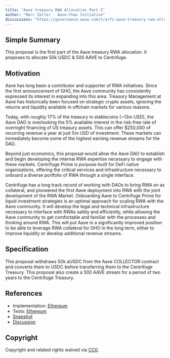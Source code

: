 ```yaml
---
title: "Aave treasury RWA Allocation Part I"
author: "Marc Zeller - Aave-Chan Initiative"
discussions: "https://governance.aave.com/t/arfc-aave-treasury-rwa-allocation/14790"
---
```


## Simple Summary

This proposal is the first part of the Aave treasury RWA allocation. It proposes to allocate 50k USDC & 500 AAVE to Centrifuge.

## Motivation

Aave has long been a contributor and supporter of RWA initiatives. Since the first announcement of GHO, the Aave community has consistently expressed its interest in expanding into this area. Treasury Management at Aave has historically been focused on strategic crypto assets, ignoring the returns and liquidity available in offchain markets for various reasons.

Today, with roughly 17% of the treasury in stablecoins (~13m USD), the Aave DAO is overlooking the 5% available interest in the risk-free rate of overnight financing of US treasury assets. This can offer $250,000 of recurring revenue a year at just 5m USD of investment. These markets can immediately become some of the highest earning revenue streams for the DAO.

Beyond just economics, this proposal would allow the Aave DAO to establish and begin developing the internal RWA expertise necessary to engage with these markets. Centrifuge Prime is purpose-built for DeFi native organizations, offering the critical services and infrastructure necessary to onboard a diverse portfolio of RWA through a single interface.

Centrifuge has a long track record of working with DAOs to bring RWA on as collateral, and pioneered the first Aave deployment into RWA with the joint development of the RWA Market. Onboarding Aave to Centrifuge Prime for liquid investment strategies is an optimal approach for scaling RWA with the Aave community. It will develop the legal and technical infrastructure necessary to interface with RWAs safely and efficiently, while allowing the Aave community to get comfortable and familiar with the processes and thinking around RWA. This will put Aave in a significantly improved position to be able to leverage RWA collateral for GHO in the long term, either to improve liquidity or develop additional revenue streams.

## Specification

This proposal withdraws 50k aUSDC from the Aave COLLECTOR contract and converts them to USDC before transferring them to the Centrifuge Treasury.
This proposal also create a 500 AAVE stream for a period of two years to the Centrifuge Treasury.

## References

- Implementation: [Ethereum](https://github.com/bgd-labs/aave-proposals/blob/5659ac51e5d9f89095e0350543ffece9e8218fdb/src/20230925_AaveV2_Eth_AaveTreasuryRWAAllocationPartI/AaveV2_Ethereum_AaveTreasuryRWAAllocationPartI_20230925.sol)
- Tests: [Ethereum](https://github.com/bgd-labs/aave-proposals/blob/5659ac51e5d9f89095e0350543ffece9e8218fdb/src/20230925_AaveV2_Eth_AaveTreasuryRWAAllocationPartI/AaveV2_Ethereum_AaveTreasuryRWAAllocationPartI_20230925.t.sol)
- [Snapshot](https://snapshot.org/#/aave.eth/proposal/0x71db494e4b49e7533c5ccaa566686b2d045b0761cb3296a2d77af4b500566eb0)
- [Discussion](https://governance.aave.com/t/arfc-aave-treasury-rwa-allocation/14790)

## Copyright

Copyright and related rights waived via [CC0](https://creativecommons.org/publicdomain/zero/1.0/).
